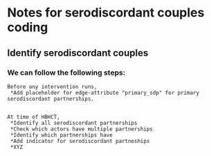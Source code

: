 # Notes for serodiscordant couples coding

## Identify serodiscordant couples

### We can follow the following steps:

    Before any intervention runs,
     *Add placeholder for edge-attribute "primary_sdp" for primary serodiscordant partnerships. 
    

    At time of HBHCT, 
     *Identify all serodiscordant partnerships
     *Check which actors have multiple partnerships
     *Identify which partnerships have 
     *Add indicator for serodiscordant partneships
     *XYZ 
